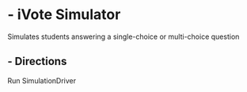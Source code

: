 # - iVote Simulator
Simulates students answering a single-choice or multi-choice question

## - Directions
Run SimulationDriver
